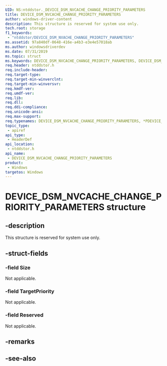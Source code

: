 ```yaml
---
UID: NS:ntddstor._DEVICE_DSM_NVCACHE_CHANGE_PRIORITY_PARAMETERS
title: DEVICE_DSM_NVCACHE_CHANGE_PRIORITY_PARAMETERS
author: windows-driver-content
description: This structure is reserved for system use only.
tech.root: storage
f1_keywords:
 - "ntddstor/DEVICE_DSM_NVACHE_CHANGE_PRIORITY_PARAMETERS"
ms.assetid: 97a840df-0648-416e-a4b3-e3e4e57018ab
ms.author: windowsdriverdev
ms.date: 07/31/2019
ms.topic: struct
ms.keywords: DEVICE_DSM_NVCACHE_CHANGE_PRIORITY_PARAMETERS, DEVICE_DSM_NVCACHE_CHANGE_PRIORITY_PARAMETERS, *PDEVICE_DSM_NVCACHE_CHANGE_PRIORITY_PARAMETERS, 
req.header: ntddstor.h
req.include-header:
req.target-type:
req.target-min-winverclnt:
req.target-min-winversvr:
req.kmdf-ver:
req.umdf-ver:
req.lib:
req.dll:
req.ddi-compliance:
req.unicode-ansi:
req.max-support:
req.typenames: DEVICE_DSM_NVCACHE_CHANGE_PRIORITY_PARAMETERS, *PDEVICE_DSM_NVCACHE_CHANGE_PRIORITY_PARAMETERS
topic_type: 
 - apiref
api_type: 
 - HeaderDef
api_location: 
 - ntddstor.h
api_name: 
 - DEVICE_DSM_NVCACHE_CHANGE_PRIORITY_PARAMETERS
product: 
 - Windows
targetos: Windows
---
```


# DEVICE_DSM_NVCACHE_CHANGE_PRIORITY_PARAMETERS structure

## -description

This structure is reserved for system use only.

## -struct-fields

### -field Size

Not applicable.

### -field TargetPriority

Not applicable.

### -field Reserved

Not applicable.

## -remarks

## -see-also
